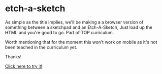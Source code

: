 # etch-a-sketch

As simple as the title implies, we'll be making a a browser version of something between a sketchpad and an Etch-A-Sketch, Just load up the HTML and you're good to go. Part of TOP curriculum.

Worth mentioning that for the moment this won't work on mobile as it's not been teached in the curriculum yet.

Thanks!

<a href ="https://ahmedfarouk2.github.io/etch-a-sketch/" target="_blank">Click here to try it!</a>
